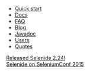 <ul class="main-menu-pages">
  <li><a href="{{ BASE_PATH }}/quick-start.html">Quick start</a></li>
  <li><a href="{{ BASE_PATH }}/documentation.html">Docs</a></li>
  <li><a href="{{ BASE_PATH }}/faq.html">FAQ</a></li>
  <li><a href="{{ BASE_PATH }}/blog.html">Blog</a></li>
  <li><a href="{{ BASE_PATH }}/javadoc.html">Javadoc</a></li>
  <li><a href="{{ BASE_PATH }}/users.html">Users</a></li>
  <li><a href="{{ BASE_PATH }}/quotes.html">Quotes</a></li>
</ul>

<div class="news">
  <div class="news-line"><a href="/2015/11/08/selenide-2.24/">Released Selenide 2.24!</a></div>
  <div class="news-line"><a href="/2015/09/23/selenide-on-seleniumconf/">Selenide on SeleniumConf 2015</a></div>
  <!--<div class="news-line"><a href="https://t.co/Ih8FQ7VJMj">Selenide presentation at SeleniumConf 2015 in Portland!</a></div>-->
  <!--<div class="news-line"><a class="video" href="//vimeo.com/107647158">How to write UI test in 10 minutes</a></div>-->
</div>

<h3 style="display:none">Blog</h3>
<div class="archive" style="display:none">
  {% assign posts_collate = site.posts %}
  {% include JB/posts_collate %}
  <a href="{{ BASE_PATH }}/archive.html" class="right small">Blog archive</a>
</div>
